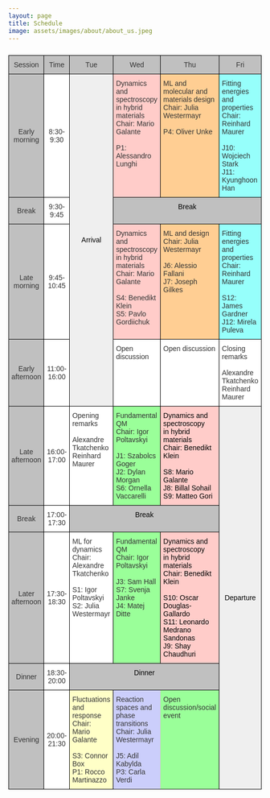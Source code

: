 ```yaml
---
layout: page
title: Schedule
image: assets/images/about/about_us.jpeg
---
```


<style type="text/css">
.tg  {border-collapse:collapse;border-color:#ccc;border-spacing:0;}
.tg td{background-color:#fff;border-color:#ccc;border-style:solid;border-width:1px;color:#333;
  font-family:Arial, sans-serif;font-size:14px;overflow:hidden;padding:10px 5px;word-break:normal;}
.tg th{background-color:#f0f0f0;border-color:#ccc;border-style:solid;border-width:1px;color:#333;
  font-family:Arial, sans-serif;font-size:14px;font-weight:normal;overflow:hidden;padding:10px 5px;word-break:normal;}
.tg .tg-xso2{background-color:#96fffb;border-color:#000000;text-align:left;vertical-align:top}
.tg .tg-gfnm{background-color:#efefef;border-color:#000000;text-align:center;vertical-align:middle}
.tg .tg-vq2r{background-color:#ffccc9;border-color:#000000;color:#000000;text-align:left;vertical-align:top}
.tg .tg-4jry{background-color:#c0c0c0;border-color:#000000;text-align:center;vertical-align:middle}
.tg .tg-npz6{background-color:#c0c0c0;border-color:#000000;text-align:center;vertical-align:top}
.tg .tg-7od5{background-color:#9aff99;border-color:inherit;text-align:left;vertical-align:top}
.tg .tg-1a9d{background-color:#9aff99;border-color:#000000;text-align:left;vertical-align:top}
.tg .tg-vhtn{background-color:#ffffff;border-color:#000000;text-align:center;vertical-align:middle}
.tg .tg-feht{background-color:#ffccc9;border-color:#000000;text-align:left;vertical-align:top}
.tg .tg-vwhn{background-color:#ffce93;border-color:#000000;text-align:left;vertical-align:top}
.tg .tg-73oq{border-color:#000000;text-align:left;vertical-align:top}
.tg .tg-sksz{background-color:#c0c0c0;border-color:#000000;color:#c0c0c0;text-align:center;vertical-align:top}
.tg .tg-tqgz{background-color:#ffffc7;border-color:#000000;text-align:left;vertical-align:top}
.tg .tg-61xu{background-color:#cbcefb;border-color:inherit;text-align:left;vertical-align:top}
.tg {margin-left: auto; margin-right: auto; margin-top: 5%; margin-bottom: 5%}
</style>
<table class="tg">
<thead>
  <tr>
    <th class="tg-4jry">Session</th>
    <th class="tg-4jry">Time</th>
    <th class="tg-4jry">Tue</th>
    <th class="tg-4jry">Wed</th>
    <th class="tg-4jry">Thu</th>
    <th class="tg-4jry">Fri</th>
  </tr>
</thead>
<tbody>
  <tr>
    <td class="tg-4jry">Early morning</td>
    <td class="tg-vhtn">8:30-9:30<br></td>
    <td class="tg-gfnm" rowspan="4"><span style="color:#000">Arrival</span></td>
    <td class="tg-feht">Dynamics and spectroscopy<br>in hybrid materials<br>Chair: Mario Galante <br><br>P1: Alessandro Lunghi</td>
    <td class="tg-vwhn">ML and molecular and materials design<br>Chair: Julia Westermayr<br><br>P4: Oliver Unke</td>
    <td class="tg-xso2">Fitting energies and properties<br>Chair: Reinhard Maurer<br><br>J10: Wojciech Stark<br>J11: Kyunghoon Han</td>
  </tr>
  <tr>
    <td class="tg-4jry">Break</td>
    <td class="tg-vhtn">9:30-9:45</td>
    <td class="tg-npz6" colspan="3"><span style="color:#000">Break</span></td>
  </tr>
  <tr>
    <td class="tg-4jry">Late morning</td>
    <td class="tg-vhtn">9:45-10:45</td>
    <td class="tg-feht">Dynamics and spectroscopy<br>in hybrid materials<br>Chair: Mario Galante <br><br>S4: Benedikt Klein<br>S5: Pavlo Gordiichuk</td>
    <td class="tg-vwhn">ML and design<br>Chair: Julia Westermayr<br><br>J6: Alessio Fallani<br>J7: Joseph Gilkes</td>
    <td class="tg-xso2">Fitting energies and properties<br>Chair: Reinhard Maurer<br><br>S12: James Gardner<br>J12: Mirela Puleva</td>
  </tr>
  <tr>
    <td class="tg-4jry">Early afternoon</td>
    <td class="tg-vhtn">11:00-16:00</td>
    <td class="tg-73oq">Open discussion</td>
    <td class="tg-73oq">Open discussion</td>
    <td class="tg-73oq">Closing remarks<br><br>Alexandre Tkatchenko<br>Reinhard Maurer</td>
  </tr>
  <tr>
    <td class="tg-4jry">Late afternoon</td>
    <td class="tg-vhtn">16:00-17:00</td>
    <td class="tg-73oq">Opening remarks<br><br>Alexandre Tkatchenko<br>Reinhard Maurer<br></td>
    <td class="tg-1a9d">Fundamental QM<br>Chair: Igor Poltavskyi<br><br>J1: Szabolcs Goger<br>J2: Dylan Morgan <br>S6: Ornella Vaccarelli</td>
    <td class="tg-vq2r">Dynamics and spectroscopy<br>in hybrid materials<br>Chair: Benedikt Klein<br><br>S8: Mario Galante<br>J8: Billal Sohail<br>S9: Matteo Gori</td>
    <td class="tg-gfnm" rowspan="5"><span style="color:#000">Departure</span></td>
  </tr>
  <tr>
    <td class="tg-4jry">Break</td>
    <td class="tg-vhtn">17:00-17:30</td>
    <td class="tg-npz6" colspan="3"><span style="color:#000">Break</span></td>
  </tr>
  <tr>
    <td class="tg-4jry">Later afternoon</td>
    <td class="tg-vhtn">17:30-18:30</td>
    <td class="tg-73oq">ML for dynamics<br>Chair: Alexandre Tkatchenko<br><br>S1: Igor Poltavskyi<br>S2: Julia Westermayr</td>
    <td class="tg-1a9d">Fundamental QM<br>Chair: Igor Poltavskyi<br><br>J3: Sam Hall<br>S7: Svenja Janke<br>J4: Matej Ditte</td>
    <td class="tg-vq2r">Dynamics and spectroscopy<br>in hybrid materials<br>Chair: Benedikt Klein<br><br>S10: Oscar Douglas-Gallardo<br>S11: Leonardo Medrano Sandonas<br>J9: Shay Chaudhuri</td>
  </tr>
  <tr>
    <td class="tg-4jry">Dinner</td>
    <td class="tg-vhtn">18:30-20:00</td>
    <td class="tg-sksz" colspan="3"><span style="color:#000">Dinner</span></td>
  </tr>
  <tr>
    <td class="tg-4jry">Evening</td>
    <td class="tg-vhtn">20:00-21:30</td>
    <td class="tg-tqgz">Fluctuations and response <br>Chair: Mario Galante<br><br>S3: Connor Box<br>P1: Rocco Martinazzo</td>
    <td class="tg-61xu">Reaction spaces and phase transitions <br>Chair: Julia Westermayr <br><br>J5: Adil Kabylda<br>P3: Carla Verdi</td>
    <td class="tg-7od5">Open discussion/social event</td>
  </tr>
</tbody>
</table>
